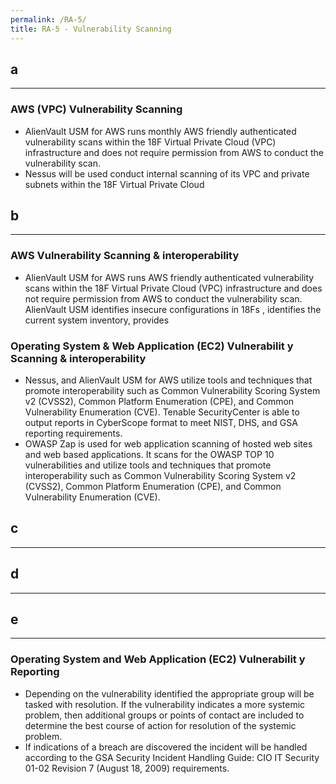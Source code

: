 ```yaml
---
permalink: /RA-5/
title: RA-5 - Vulnerability Scanning
---
```

## a  
* * *   
### AWS (VPC) Vulnerability Scanning  
* AlienVault USM for AWS runs monthly AWS friendly authenticated vulnerability scans within the 18F Virtual Private Cloud (VPC) infrastructure and does not require permission from AWS to conduct the vulnerability scan.  
* Nessus will be used conduct internal scanning of its VPC and private subnets within the 18F Virtual Private Cloud  
  
## b  
* * *   
### AWS Vulnerability Scanning & interoperability  
* AlienVault USM for AWS runs AWS friendly authenticated vulnerability scans within the 18F Virtual Private Cloud (VPC) infrastructure and does not require permission from AWS to conduct the vulnerability scan. AlienVault USM identifies insecure configurations in 18Fs , identifies the current system inventory, provides  
  
### Operating System & Web Application (EC2) Vulnerabilit  y Scanning & interoperability  
* Nessus, and AlienVault USM for AWS utilize tools and techniques that promote interoperability such as Common Vulnerability Scoring System v2 (CVSS2), Common Platform Enumeration (CPE), and Common Vulnerability Enumeration (CVE). Tenable SecurityCenter is able to output reports in CyberScope format to meet NIST, DHS, and GSA reporting requirements.  
* OWASP Zap is used for web application scanning of hosted web sites and web based applications. It scans for the OWASP TOP 10 vulnerabilities and utilize tools and techniques that promote interoperability such as Common Vulnerability Scoring System v2 (CVSS2), Common Platform Enumeration (CPE), and Common Vulnerability Enumeration (CVE).  
  
## c  
* * *   
## d  
* * *   
## e  
* * *   
### Operating System and Web Application (EC2) Vulnerabilit  y Reporting  
* Depending on the vulnerability identified the appropriate group will be tasked with resolution. If the vulnerability indicates a more systemic problem, then additional groups or points of contact are included to determine the best course of action for resolution of the systemic problem.  
* If indications of a breach are discovered the incident will be handled according to the GSA Security Incident Handling Guide: CIO IT Security 01-02 Revision 7 (August 18, 2009) requirements.  
  
